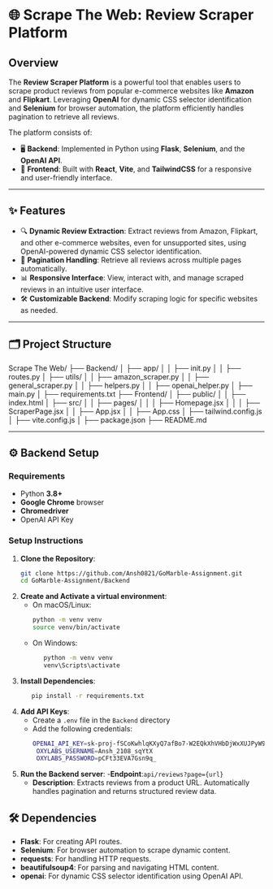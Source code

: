 # 🌐 Scrape The Web: Review Scraper Platform

## Overview
The **Review Scraper Platform** is a powerful tool that enables users to scrape product reviews from popular e-commerce websites like **Amazon** and **Flipkart**. Leveraging **OpenAI** for dynamic CSS selector identification and **Selenium** for browser automation, the platform efficiently handles pagination to retrieve all reviews.

The platform consists of:
- 🖥️ **Backend**: Implemented in Python using **Flask**, **Selenium**, and the **OpenAI API**.
- 🎨 **Frontend**: Built with **React**, **Vite**, and **TailwindCSS** for a responsive and user-friendly interface.

---

## ✨ Features
- 🔍 **Dynamic Review Extraction**: Extract reviews from Amazon, Flipkart, and other e-commerce websites, even for unsupported sites, using OpenAI-powered dynamic CSS selector identification.
- 📜 **Pagination Handling**: Retrieve all reviews across multiple pages automatically.
- 📊 **Responsive Interface**: View, interact with, and manage scraped reviews in an intuitive user interface.
- 🛠️ **Customizable Backend**: Modify scraping logic for specific websites as needed.

---

## 🗂️ Project Structure
Scrape The Web/
├── Backend/
│ ├── app/
│ │ ├── init.py
│ │ ├── routes.py
│ ├── utils/
│ │ ├── amazon_scraper.py
│ │ ├── general_scraper.py
│ │ ├── helpers.py
│ │ ├── openai_helper.py
│ ├── main.py
│ ├── requirements.txt
├── Frontend/
│ ├── public/
│ │ ├── index.html
│ ├── src/
│ │ ├── pages/
│ │ │ ├── Homepage.jsx
│ │ │ ├── ScraperPage.jsx
│ │ ├── App.jsx
│ │ ├── App.css
│ ├── tailwind.config.js
│ ├── vite.config.js
│ ├── package.json
├── README.md


---

## ⚙️ Backend Setup

### Requirements
- Python **3.8+**
- **Google Chrome** browser
- **Chromedriver**
- OpenAI API Key

### Setup Instructions

1. **Clone the Repository**:
   ```bash
   git clone https://github.com/Ansh0821/GoMarble-Assignment.git
   cd GoMarble-Assignment/Backend

2. **Create and Activate a virtual environment**:
   - On macOS/Linux:
      ```bash
      python -m venv venv
      source venv/bin/activate
   - On Windows:
     ```bash
        python -m venv venv
        venv\Scripts\activate

3. **Install Dependencies**:
   ```bash
      pip install -r requirements.txt

4. **Add API Keys**:
   - Create a `.env` file in the `Backend` directory
   - Add the following credentials:
     ```bash
     OPENAI_API_KEY=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
      OXYLABS_USERNAME=Ansh_2108_sqYtX
      OXYLABS_PASSWORD=pCFt33EVA7Gsn9q_

5. **Run the Backend server**:
   -**Endpoint**:`api/reviews?page={url}`
      - **Description**: Extracts reviews from a product URL. Automatically handles pagination and returns structured review data.
  
## 🛠️ Dependencies

- **Flask**: For creating API routes.
- **Selenium**: For browser automation to scrape dynamic content.
- **requests**: For handling HTTP requests.
- **beautifulsoup4**: For parsing and navigating HTML content.
- **openai**: For dynamic CSS selector identification using OpenAI API.

